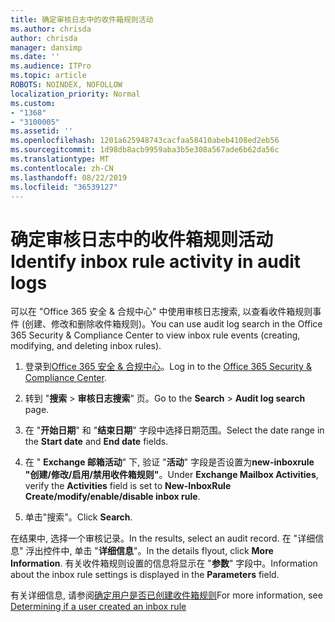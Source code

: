 ```yaml
---
title: 确定审核日志中的收件箱规则活动
ms.author: chrisda
author: chrisda
manager: dansimp
ms.date: ''
ms.audience: ITPro
ms.topic: article
ROBOTS: NOINDEX, NOFOLLOW
localization_priority: Normal
ms.custom:
- "1368"
- "3100005"
ms.assetid: ''
ms.openlocfilehash: 1201a625948743cacfaa58410abeb4108ed2eb56
ms.sourcegitcommit: 1d98db8acb9959aba3b5e308a567ade6b62da56c
ms.translationtype: MT
ms.contentlocale: zh-CN
ms.lasthandoff: 08/22/2019
ms.locfileid: "36539127"
---
```

# <a name="identify-inbox-rule-activity-in-audit-logs"></a><span data-ttu-id="d7fbe-102">确定审核日志中的收件箱规则活动</span><span class="sxs-lookup"><span data-stu-id="d7fbe-102">Identify inbox rule activity in audit logs</span></span>

<span data-ttu-id="d7fbe-103">可以在 "Office 365 安全 & 合规中心" 中使用审核日志搜索, 以查看收件箱规则事件 (创建、修改和删除收件箱规则)。</span><span class="sxs-lookup"><span data-stu-id="d7fbe-103">You can use audit log search in the Office 365 Security & Compliance Center to view inbox rule events (creating, modifying, and deleting inbox rules).</span></span>

1. <span data-ttu-id="d7fbe-104">登录到[Office 365 安全 & 合规中心](https://protection.office.com/)。</span><span class="sxs-lookup"><span data-stu-id="d7fbe-104">Log in to the [Office 365 Security & Compliance Center](https://protection.office.com/).</span></span>

2. <span data-ttu-id="d7fbe-105">转到 "**搜索** > **审核日志搜索**" 页。</span><span class="sxs-lookup"><span data-stu-id="d7fbe-105">Go to the **Search** > **Audit log search** page.</span></span>

3. <span data-ttu-id="d7fbe-106">在 "**开始日期**" 和 "**结束日期**" 字段中选择日期范围。</span><span class="sxs-lookup"><span data-stu-id="d7fbe-106">Select the date range in the **Start date** and **End date** fields.</span></span>

4. <span data-ttu-id="d7fbe-107">在 " **Exchange 邮箱活动**" 下, 验证 "**活动**" 字段是否设置为**new-inboxrule "创建/修改/启用/禁用收件箱规则"**。</span><span class="sxs-lookup"><span data-stu-id="d7fbe-107">Under **Exchange Mailbox Activities**, verify the **Activities** field is set to **New-InboxRule Create/modify/enable/disable inbox rule**.</span></span>

5. <span data-ttu-id="d7fbe-108">单击"搜索"。</span><span class="sxs-lookup"><span data-stu-id="d7fbe-108">Click **Search**.</span></span>

<span data-ttu-id="d7fbe-109">在结果中, 选择一个审核记录。</span><span class="sxs-lookup"><span data-stu-id="d7fbe-109">In the results, select an audit record.</span></span> <span data-ttu-id="d7fbe-110">在 "详细信息" 浮出控件中, 单击 "**详细信息**"。</span><span class="sxs-lookup"><span data-stu-id="d7fbe-110">In the details flyout, click **More Information**.</span></span> <span data-ttu-id="d7fbe-111">有关收件箱规则设置的信息将显示在 "**参数**" 字段中。</span><span class="sxs-lookup"><span data-stu-id="d7fbe-111">Information about the inbox rule settings is displayed in the **Parameters** field.</span></span>

<span data-ttu-id="d7fbe-112">有关详细信息, 请参阅[确定用户是否已创建收件箱规则](https://docs.microsoft.com//office365/securitycompliance/auditing-troubleshooting-scenarios#determining-if-a-user-created-an-inbox-rule)</span><span class="sxs-lookup"><span data-stu-id="d7fbe-112">For more information, see [Determining if a user created an inbox rule](https://docs.microsoft.com//office365/securitycompliance/auditing-troubleshooting-scenarios#determining-if-a-user-created-an-inbox-rule)</span></span>
